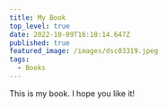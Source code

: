 ```yaml
---
title: My Book
top_level: true
date: 2022-10-09T16:10:14.647Z
published: true
featured_image: /images/dsc03319.jpeg
tags:
  - Books
---
```

This is my book. I hope you like it!